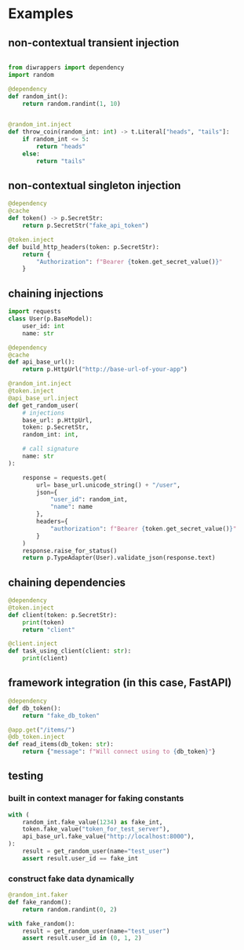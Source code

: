# Examples 

## non-contextual transient injection

```py

from diwrappers import dependency
import random

@dependency
def random_int():
    return random.randint(1, 10)


@random_int.inject
def throw_coin(random_int: int) -> t.Literal["heads", "tails"]:
    if random_int <= 5:
        return "heads"
    else:
        return "tails"
```

## non-contextual singleton injection

```py
@dependency
@cache
def token() -> p.SecretStr:
    return p.SecretStr("fake_api_token")

@token.inject
def build_http_headers(token: p.SecretStr):
    return {
        "Authorization": f"Bearer {token.get_secret_value()}"
    }
```



## chaining injections
```py
import requests
class User(p.BaseModel):
    user_id: int
    name: str

@dependency
@cache
def api_base_url():
    return p.HttpUrl("http://base-url-of-your-app")

@random_int.inject
@token.inject
@api_base_url.inject
def get_random_user(
    # injections
    base_url: p.HttpUrl,
    token: p.SecretStr,
    random_int: int,

    # call signature
    name: str
):

    response = requests.get(
        url= base_url.unicode_string() + "/user",
        json={
            "user_id": random_int,
            "name": name
        },
        headers={
            "authorization": f"Bearer {token.get_secret_value()}"
        }
    )
    response.raise_for_status()
    return p.TypeAdapter(User).validate_json(response.text)

```


## chaining dependencies

```py
@dependency
@token.inject
def client(token: p.SecretStr):
    print(token)
    return "client"

@client.inject
def task_using_client(client: str):
    print(client)
```

## framework integration (in this case, FastAPI)

```py
@dependency
def db_token():
    return "fake_db_token"

@app.get("/items/")
@db_token.inject
def read_items(db_token: str):
    return {"message": f"Will connect using to {db_token}"}
```


## testing

### built in context manager for faking constants

```py
with (
    random_int.fake_value(1234) as fake_int,
    token.fake_value("token_for_test_server"),
    api_base_url.fake_value("http://localhost:8000"),
):
    result = get_random_user(name="test_user")
    assert result.user_id == fake_int
```

### construct fake data dynamically

```py
@random_int.faker
def fake_random():
    return random.randint(0, 2)

with fake_random():
    result = get_random_user(name="test_user")
    assert result.user_id in (0, 1, 2)
```

